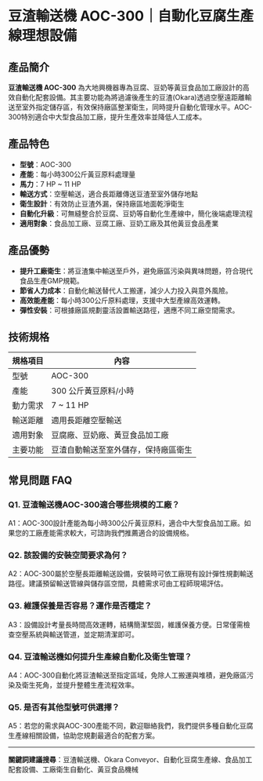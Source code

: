 # 豆渣輸送機 AOC-300｜自動化豆腐生產線理想設備

## 產品簡介

**豆渣輸送機 AOC-300** 為大地興機器專為豆腐、豆奶等黃豆食品加工廠設計的高效自動化配套設備。其主要功能為將過濾後產生的豆渣(Okara)透過空壓遠距離輸送至室外指定儲存區，有效保持廠區整潔衛生，同時提升自動化管理水平。AOC-300特別適合中大型食品加工廠，提升生產效率並降低人工成本。

## 產品特色

- **型號**：AOC-300
- **產能**：每小時300公斤黃豆原料處理量
- **馬力**：7 HP ~ 11 HP
- **輸送方式**：空壓輸送，適合長距離傳送豆渣至室外儲存地點
- **衛生設計**：有效防止豆渣外漏，保持廠區地面乾淨衛生
- **自動化升級**：可無縫整合於豆腐、豆奶等自動化生產線中，簡化後端處理流程
- **適用對象**：食品加工廠、豆腐工廠、豆奶工廠及其他黃豆食品產業

## 產品優勢

- **提升工廠衛生**：將豆渣集中輸送至戶外，避免廠區污染與異味問題，符合現代食品生產GMP規範。
- **節省人力成本**：自動化輸送替代人工搬運，減少人力投入與意外風險。
- **高效能產能**：每小時300公斤原料處理，支援中大型產線高效運轉。
- **彈性安裝**：可根據廠區規劃靈活設置輸送路徑，適應不同工廠空間需求。

## 技術規格

| 規格項目     | 內容                                 |
| ----------- | ------------------------------------ |
| 型號        | AOC-300                              |
| 產能        | 300 公斤黃豆原料/小時                 |
| 動力需求    | 7 ~ 11 HP                            |
| 輸送距離    | 適用長距離空壓輸送                    |
| 適用對象    | 豆腐廠、豆奶廠、黃豆食品加工廠        |
| 主要功能    | 豆渣自動輸送至室外儲存，保持廠區衛生  |

## 常見問題 FAQ

### Q1. 豆渣輸送機AOC-300適合哪些規模的工廠？
A1：AOC-300設計產能為每小時300公斤黃豆原料，適合中大型食品加工廠。如果您的工廠產能需求較大，可諮詢我們推薦適合的設備規格。

### Q2. 該設備的安裝空間要求為何？
A2：AOC-300屬於空壓長距離輸送設備，安裝時可依工廠現有設計彈性規劃輸送路徑。建議預留輸送管線與儲存區空間，具體需求可由工程師現場評估。

### Q3. 維護保養是否容易？運作是否穩定？
A3：設備設計考量長時間高效運轉，結構簡潔堅固，維護保養方便。日常僅需檢查空壓系統與輸送管道，並定期清潔即可。

### Q4. 豆渣輸送機如何提升生產線自動化及衛生管理？
A4：AOC-300自動化將豆渣輸送至指定區域，免除人工搬運與堆積，避免廠區污染及衛生死角，並提升整體生產流程效率。

### Q5. 是否有其他型號可供選擇？
A5：若您的需求與AOC-300產能不同，歡迎聯絡我們，我們提供多種自動化豆腐生產線相關設備，協助您規劃最適合的配套方案。

---

**關鍵詞建議搜尋**：豆渣輸送機、Okara Conveyor、自動化豆腐生產線、食品加工配套設備、工廠衛生自動化、黃豆食品機械